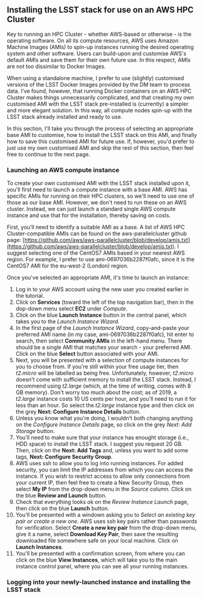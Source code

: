 ## Installing the LSST stack for use on an AWS HPC Cluster

Key to running an HPC Cluster - whether AWS-based or otherwise - is the operating software. On all its compute resources, AWS uses Amazon Machine Images (AMIs) to spin-up instances running the desired operating system and other software. Users can build-upon and customise AWS's default AMIs and save them for their own future use. In this respect, AMIs are not too dissimilar to Docker Images.

When using a standalone machine, I prefer to use (slightly) customised versions of the LSST Docker Images provided by the DM team to process data. I've found, however, that running Docker containers on an AWS HPC Cluster makes things unnecessarily complicated, and that creating my own customised AMI with the LSST stack pre-installed is (currently) a simpler and more elegant solution. In this way, all compute nodes spin-up with the LSST stack already installed and ready to use.

In this section, I'll take you through the process of selecting an appropriate base AMI to customise, how to install the LSST stack on this AMI, and finally how to save this customised AMI for future use. If, however, you'd prefer to just use my own customised AMI and skip the rest of this section, then feel free to continue to the next page.

### Launching an AWS compute instance

To create your own customised AMI with the LSST stack installed upon it, you'll first need to launch a compute instance with a base AMI. AWS has specific AMIs for running on their HPC clusters, so we'll need to use one of those as our base AMI. However, we don't need to run these on an AWS cluster. Instead, we can just launch a standard single AWS compute instance and use that for the installation, thereby saving on costs.

First, you'll need to identify a suitable AMI as a base. A list of AWS HPC Cluster-compatible AMIs can be found on the aws-parallelcluster github page: [https://github.com/aws/aws-parallelcluster/blob/develop/amis.txt](https://github.com/aws/aws-parallelcluster/blob/develop/amis.txt). I suggest selecting one of the CentOS7 AMIs based in your nearest AWS region. For example, I prefer to use ami-0697036b2287f0afc, since it is the CentOS7 AMI for the eu-west-2 (London) region.

Once you've selected an appropriate AMI, it's time to launch an instance:

1. Log in to your AWS account using the new user you created earlier in the tutorial.
2. Click on **Services** (toward the left of the top navigation bar), then in the dop-down menu select **EC2** under *Compute*.
3. Click on the blue **Launch Instance** button in the central panel, which takes you to the *Launch Instance Wizard*.
4. In the first page of the *Launch Instance Wizard*, copy-and-paste your preferred AMI name (in my case, ami-0697036b2287f0afc), hit enter to search, then select **Community AMIs** in the left-hand menu. There should be a single AMI that matches your search - your preferred AMI. Click on the blue **Select** button associated with your AMI.
5. Next, you will be presented with a selection of compute instances for you to choose from. If you're still within your free usage tier, then *t2.micro* will be labelled as being free. Unfortunately, however, *t2.micro* doesn't come with sufficient memory to install the LSST stack. Instead, I recommend using *t2.large* (which, at the time of writing, comes with 8 GB memory). Don't worry too much about the cost; as of 2019, a *t2.large* instance costs 10 US cents per hour, and you'll need to run it for less than an hour. So select the *t2.large* instance type and then click on the grey **Next: Configure Instance Details** button.
6. Unless you know what you're doing, I wouldn't both changing anything on the *Configure Instance Details* page, so click on the grey *Next: Add Storage* button.
7. You'll need to make sure that your instance has enought storage (i.e., HDD space) to install the LSST stack. I suggest you request 20 GB. Then, click on the **Next: Add Tags** and, unless you want to add some tags, **Next: Configure Security Group**.
8. AWS uses ssh to allow you to log into running instances. For added security, you can limit the IP addresses from which you can access the instance. If you wish to restrict access to allow only connections from your current IP, then feel free to create a New Security Group, then select **My IP** from the drop-down menu in the *Source* column. Click on the blue **Review and Launch** button.
9. Check that everything looks ok on the *Review Instance Launch* page, then click on the blue **Launch** button.
10. You'll be presented with a windown asking you to *Select an existing key pair or create a new one*. AWS uses ssh key pairs rather than passwords for verification. Select **Create a new key pair** from the drop-down menu, give it a name, select **Download Key Pair**, then save the resulting downloaded file somewhere safe on your local machine. Click on **Launch Instances**.
11. You'll be presented with a confirmation screen, from where you can click on the blue **View Instances**, which will take you to the main instance control panel, where you can see all your running instances.

### Logging into your newly-launched instance and installing the LSST stack


